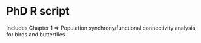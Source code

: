 # PhD R script

Includes Chapter 1 => Population synchrony/functional connectivity analysis for birds and butterflies
